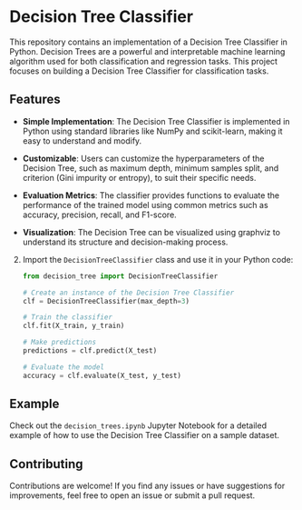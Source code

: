 # Decision Tree Classifier

This repository contains an implementation of a Decision Tree Classifier in Python. Decision Trees are a powerful and interpretable machine learning algorithm used for both classification and regression tasks. This project focuses on building a Decision Tree Classifier for classification tasks.

## Features

- **Simple Implementation**: The Decision Tree Classifier is implemented in Python using standard libraries like NumPy and scikit-learn, making it easy to understand and modify.
  
- **Customizable**: Users can customize the hyperparameters of the Decision Tree, such as maximum depth, minimum samples split, and criterion (Gini impurity or entropy), to suit their specific needs.
  
- **Evaluation Metrics**: The classifier provides functions to evaluate the performance of the trained model using common metrics such as accuracy, precision, recall, and F1-score.
  
- **Visualization**: The Decision Tree can be visualized using graphviz to understand its structure and decision-making process.


2. Import the `DecisionTreeClassifier` class and use it in your Python code:

    ```python
    from decision_tree import DecisionTreeClassifier

    # Create an instance of the Decision Tree Classifier
    clf = DecisionTreeClassifier(max_depth=3)

    # Train the classifier
    clf.fit(X_train, y_train)

    # Make predictions
    predictions = clf.predict(X_test)

    # Evaluate the model
    accuracy = clf.evaluate(X_test, y_test)
    ```

## Example

Check out the `decision_trees.ipynb` Jupyter Notebook for a detailed example of how to use the Decision Tree Classifier on a sample dataset.

## Contributing

Contributions are welcome! If you find any issues or have suggestions for improvements, feel free to open an issue or submit a pull request.

